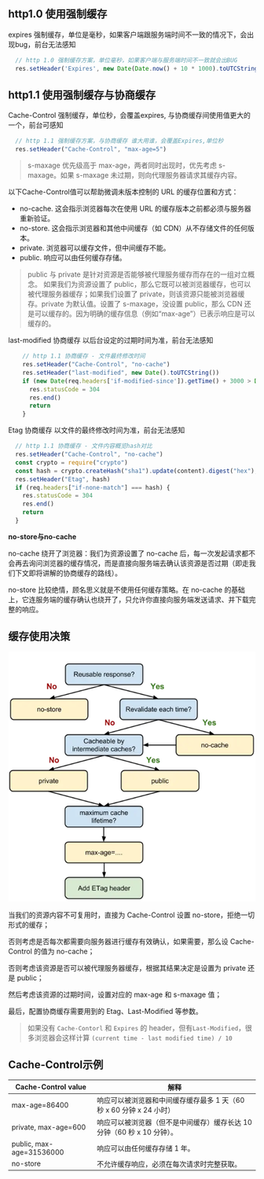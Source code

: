 ## http1.0 使用强制缓存

expires 强制缓存，单位是毫秒，如果客户端跟服务端时间不一致的情况下，会出现bug，前台无法感知

```javascript
  // http 1.0 强制缓存方案，单位毫秒，如果客户端与服务端时间不一致就会出BUG
  res.setHeader('Expires', new Date(Date.now() + 10 * 1000).toUTCString())
```

## http1.1 使用强制缓存与协商缓存

Cache-Control 强制缓存，单位秒，会覆盖expires, 与协商缓存间使用值更大的一个，前台可感知
  
```javascript
  // http 1.1 强制缓存方案，与协商缓存 谁大用谁，会覆盖Expires,单位秒
  res.setHeader("Cache-Control", "max-age=5")
```
> s-maxage 优先级高于 max-age，两者同时出现时，优先考虑 s-maxage。如果 s-maxage 未过期，则向代理服务器请求其缓存内容。

以下Cache-Control值可以帮助微调未版本控制的 URL 的缓存位置和方式：

  * no-cache. 这会指示浏览器每次在使用 URL 的缓存版本之前都必须与服务器重新验证。
  * no-store. 这会指示浏览器和其他中间缓存（如 CDN）从不存储文件的任何版本。
  * private. 浏览器可以缓存文件，但中间缓存不能。
  * public. 响应可以由任何缓存存储。

  > public 与 private 是针对资源是否能够被代理服务缓存而存在的一组对立概念。 如果我们为资源设置了 public，那么它既可以被浏览器缓存，也可以被代理服务器缓存；如果我们设置了 private，则该资源只能被浏览器缓存。private 为默认值。设置了 s-maxage，没设置 public，那么 CDN 还是可以缓存的。因为明确的缓存信息（例如“max-age”）已表示响应是可以缓存的。

last-modified 协商缓存 以后台设定的过期时间为准，前台无法感知

```javascript
    // http 1.1 协商缓存 - 文件最终修改时间
    res.setHeader("Cache-Control", "no-cache")
    res.setHeader("last-modified", new Date().toUTCString())
    if (new Date(req.headers['if-modified-since']).getTime() + 3000 > Date.now()) {
      res.statusCode = 304
      res.end()
      return
    }
```
  
Etag 协商缓存 以文件的最终修改时间为准，前台无法感知

```javascript
  // http 1.1 协商缓存 - 文件内容概览hash对比
  res.setHeader("Cache-Control", "no-cache")
  const crypto = require("crypto")
  const hash = crypto.createHash("sha1").update(content).digest("hex");
  res.setHeader("Etag", hash)
  if (req.headers["if-none-match"] === hash) {
    res.statusCode = 304
    res.end()
    return
  }
```

**no-store与no-cache**

no-cache 绕开了浏览器：我们为资源设置了 no-cache 后，每一次发起请求都不会再去询问浏览器的缓存情况，而是直接向服务端去确认该资源是否过期（即走我们下文即将讲解的协商缓存的路线）。

no-store 比较绝情，顾名思义就是不使用任何缓存策略。在 no-cache 的基础上，它连服务端的缓存确认也绕开了，只允许你直接向服务端发送请求、并下载完整的响应。

## 缓存使用决策
  
  ![cc](assets/cc.webp)

  当我们的资源内容不可复用时，直接为 Cache-Control 设置 no-store，拒绝一切形式的缓存；

  否则考虑是否每次都需要向服务器进行缓存有效确认，如果需要，那么设 Cache-Control 的值为 no-cache；

  否则考虑该资源是否可以被代理服务器缓存，根据其结果决定是设置为 private 还是 public；

  然后考虑该资源的过期时间，设置对应的 max-age 和 s-maxage 值；

  最后，配置协商缓存需要用到的 Etag、Last-Modified 等参数。

 > 如果没有 `Cache-Contorl` 和 `Expires` 的 header，但有`Last-Modified`，很多浏览器会这样计算 `(current time - last modified time) / 10 `

## Cache-Control示例
  | Cache-Control value      | 解释                                                                    |
  | ------------------------ | ----------------------------------------------------------------------- |
  | max-age=86400            | 响应可以被浏览器和中间缓存缓存最多 1 天（60 秒 x 60 分钟 x 24 小时）    |
  | private, max-age=600     | 响应可以被浏览器（但不是中间缓存）缓存长达 10 分钟（60 秒 x 10 分钟）。 |
  | public, max-age=31536000 | 响应可以由任何缓存存储 1 年。                                           |
  | no-store                 | 不允许缓存响应，必须在每次请求时完整获取。                              |